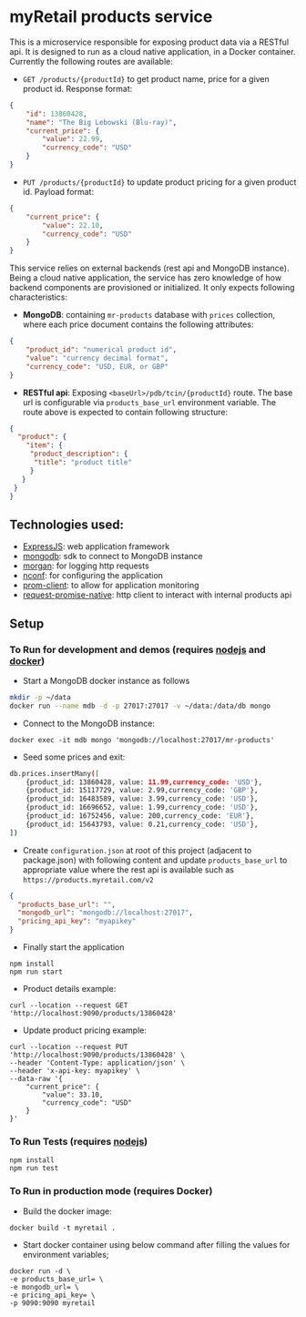 # myRetail products service

This is a microservice responsible for exposing product data via a RESTful api. It is designed to run as a cloud native application, in a Docker container. Currently the following routes are available:

* `GET /products/{productId}` to get product name, price for a given product id. Response format:
```json
{
    "id": 13860428,
    "name": "The Big Lebowski (Blu-ray)",
    "current_price": {
        "value": 22.99,
        "currency_code": "USD"
    }
}
```

* `PUT /products/{productId}` to update product pricing for a given product id. Payload format:
```json
{
    "current_price": {
        "value": 22.10,
        "currency_code": "USD"
    }
}
```

This service relies on external backends (rest api and MongoDB instance). Being a cloud native application, the service has zero knowledge of how backend components are provisioned or initialized. It only expects following
characteristics:

* **MongoDB**: containing `mr-products` database with `prices` collection, where each price document contains
  the following attributes:

```json
{
    "product_id": "numerical product id",
    "value": "currency decimal format",
    "currency_code": "USD, EUR, or GBP"
}
```

* **RESTful api**: Exposing `<baseUrl>/pdb/tcin/{productId}` route. The base url is configurable  via `products_base_url` environment variable. The route above is expected to contain following structure:

```json
{
  "product": {
    "item": {
     "product_description": {
      "title": "product title"
     }
   }
 }
}
```


## Technologies used:

* [ExpressJS](https://expressjs.com/): web application framework
* [mongodb](https://www.npmjs.com/package/mongodb): sdk to connect to MongoDB instance
* [morgan](https://www.npmjs.com/package/morgan): for logging http requests
* [nconf](https://www.npmjs.com/package/nconf): for configuring the application
* [prom-client](https://www.npmjs.com/package/prom-client): to allow for application monitoring
* [request-promise-native](https://www.npmjs.com/package/request-promise-native): http client to interact with internal products api


## Setup

### To Run for development and demos (requires [nodejs](https://nodejs.org/) and [docker](https://www.docker.com/products/docker-desktop))

* Start a MongoDB docker instance as follows
```bash
mkdir -p ~/data
docker run --name mdb -d -p 27017:27017 -v ~/data:/data/db mongo
```

* Connect to the MongoDB instance:
```
docker exec -it mdb mongo 'mongodb://localhost:27017/mr-products'
```
* Seed some prices and exit:
```bash
db.prices.insertMany([
    {product_id: 13860428, value: 11.99,currency_code: 'USD'},
    {product_id: 15117729, value: 2.99,currency_code: 'GBP'},
    {product_id: 16483589, value: 3.99,currency_code: 'USD'},
    {product_id: 16696652, value: 1.99,currency_code: 'USD'},
    {product_id: 16752456, value: 200,currency_code: 'EUR'},
    {product_id: 15643793, value: 0.21,currency_code: 'USD'},
])
```
* Create `configuration.json` at root of this project (adjacent to package.json) with following content and update
  `products_base_url` to appropriate value where the rest api is available such as `https://products.myretail.com/v2`

```json
{
  "products_base_url": "",
  "mongodb_url": "mongodb://localhost:27017",
  "pricing_api_key": "myapikey"
}
```

* Finally start the application
```
npm install
npm run start
```

* Product details example:

```
curl --location --request GET 'http://localhost:9090/products/13860428'
```

* Update product pricing example:

```
curl --location --request PUT 'http://localhost:9090/products/13860428' \
--header 'Content-Type: application/json' \
--header 'x-api-key: myapikey' \
--data-raw '{
    "current_price": {
        "value": 33.10,
        "currency_code": "USD"
    }
}'
```

### To Run Tests (requires [nodejs](https://nodejs.org/))
```
npm install
npm run test
```

### To Run in production mode (requires Docker)
* Build the docker image:
```
docker build -t myretail .
```

* Start docker container using below command after filling the values for environment variables;

```
docker run -d \
-e products_base_url= \
-e mongodb_url= \
-e pricing_api_key= \
-p 9090:9090 myretail
```
